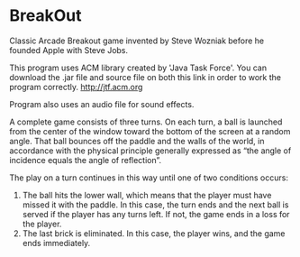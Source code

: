 # BreakOut
Classic Arcade Breakout game invented by Steve Wozniak before he founded Apple with Steve Jobs.

This program uses ACM library created by 'Java Task Force'. You can download the .jar file and source file
on both this link in order to work the program correctly. http://jtf.acm.org

Program also uses an audio file for sound effects.

A complete game consists of three turns. On each turn, a ball is launched from the center of the window toward the bottom of the screen at a random angle. That ball bounces off the paddle and the walls of the world, in accordance with the physical principle generally expressed as “the angle of incidence equals the angle of reflection”.

The play on a turn continues in this way until one of two conditions occurs:
1. The ball hits the lower wall, which means that the player must have missed it with the paddle. In this case, the turn ends and the next ball is served if the player has any turns left. If not, the game ends in a loss for the player.
2. The last brick is eliminated. In this case, the player wins, and the game ends immediately.
